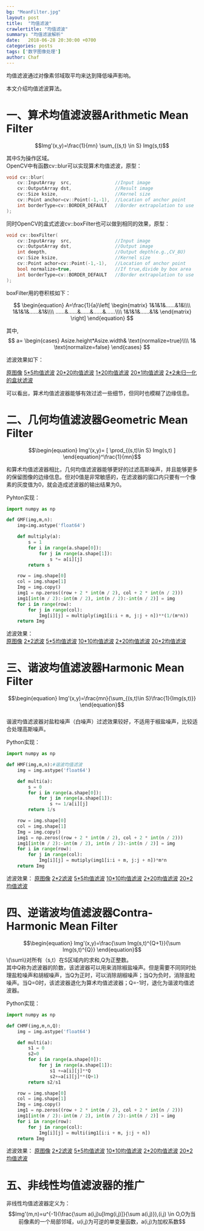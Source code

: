 ```yaml
---
bg: "MeanFilter.jpg"
layout: post
title:  "均值滤波"
crawlertitle: "均值滤波"
summary: "均值滤波解析"
date:   2018-06-28 20:30:00 +0700
categories: posts
tags: ['数字图像处理']
author: Chaf
---
```


均值滤波通过对像素邻域取平均来达到降低噪声影响。

本文介绍均值滤波算法。

# 一、算术均值滤波器Arithmetic Mean Filter

$$Img'(x,y)=\frac{1}{mn} \sum_{(s,t) \in S} Img(s,t)$$  

其中S为操作区域。  
OpenCV中有函数cv::blur可以实现算术均值滤波，原型：  

```C++
void cv::blur(  
  	cv::InputArray  src,  				//Input image
	cv::OutputArray dst,  				//Result image
	cv::Size ksize,						//Kernel size
	cv::Point anchor=cv::Point(-1,-1),  //Location of anchor point
	int borderType=cv::BORDER_DEFAULT   //Border extrapolation to use
);
```


同时OpenCV的盒式滤波cv::boxFilter也可以做到相同的效果，原型：

```C++
void cv::boxFilter(
	cv::InputArray  src,				//Input image
	cv::OutputArray dst,				//Output image
	int	deepth,							//Output depth(e.g.,CV_8U)
	cv::Size ksize,						//Kernel size
	cv::Point achor=cv::Point(-1,-1),	//Location of anchor point
	bool normalize=true,				//If true,divide by box area
	int	borderType=cv::BORDER_DEFAULT 	//Border extrapolation to use
);
```

boxFilter用的卷积核如下：

$$
\begin{equation}
A=\frac{1}{a}\left[
\begin{matrix}  
1&1&1&……&1&\\\\  
1&1&1&……&1&\\\\  
……&……&……&……&……\\\\  
1&1&1&……&1&   
\end{matrix}
\right]
\end{equation}
$$


其中,   
$$
a=
\begin{cases}
Asize.height*Asize.width& \text{normalize=true}\\\\  
1& \text{normalize=false}
\end{cases}
$$


滤波效果如下：  

[原图像](/assets/images/MeanFilter/origin.jpg,"原图像")
[5*5均值滤波](/assets/images/MeanFilter/(5,5)boxfilter.jpg,"5*5均值滤波") 
[20*20均值滤波](/assets/images/MeanFilter/(20,20)boxfilter.jpg,"20*20均值滤波")
[1*20均值滤波](/assets/images/MeanFilter/(1,20)boxfilter.jpg,"1*20均值滤波")
[20*1均值滤波](/assets/images/MeanFilter/(20,1)boxfilter.jpg,"20*1均值滤波")
[2*2未归一化的盒状滤波](/assets/images/MeanFilter/boxfilter.jpg,"2*2未归一化的盒状滤波")


可以看出，算术均值滤波器能够有效过滤一些细节，但同时也模糊了边缘信息。

# 二、几何均值滤波器Geometric Mean Filter
$$\begin{equation} Img'(x,y)= [ \prod_{(s,t)\in S} Img(s,t)  ] \end{equation}^\frac{1}{mn}$$  

和算术均值滤波器相比，几何均值滤波器能够更好的过滤高斯噪声，并且能够更多的保留图像的边缘信息。但对0值是非常敏感的，在滤波器的窗口内只要有一个像素的灰度值为0，就会造成滤波器的输出结果为0。

Pyhton实现： 

```Python
import numpy as np

def GMF(img,m,n):
    img=img.astype('float64')

    def multiply(a):
        s = 1
        for i in range(a.shape[0]):
            for j in range(a.shape[1]):
                s *= a[i][j]
        return s

    row = img.shape[0]
    col = img.shape[1]
    Img = img.copy()
    img1 = np.zeros((row + 2 * int(m / 2), col + 2 * int(n / 2)))
    img1[int(m / 2):-int(m / 2), int(n / 2):-int(n / 2)] = img
    for i in range(row):
        for j in range(col):
            Img[i][j] = multiply(img1[i:i + m, j:j + n])**(1/(m*n))
    return Img
```
滤波效果：  
[原图像](/assets/images/MeanFilter/origin.jpg,"原图像")
[2*2滤波](/assets/images/MeanFilter/origin.jpg,"2*2滤波")
[5*5均值滤波](/assets/images/MeanFilter/origin.jpg,"5*5均值滤波")
[10*10均值滤波](/assets/images/MeanFilter/origin.jpg,"10*10均值滤波")
[2*20均值滤波](/assets/images/MeanFilter/origin.jpg,"2*20均值滤波")
[20*2均值滤波](/assets/images/MeanFilter/origin.jpg,"20*2均值滤波")

# 三、谐波均值滤波器Harmonic Mean Filter
$$\begin{equation} Img'(x,y)=\frac{mn}{\sum_{(s,t)\in S}\frac{1}{Img(s,t)}} \end{equation}$$  
谐波均值滤波器对盐粒噪声（白噪声）过滤效果较好，不适用于椒盐噪声，比较适合处理高斯噪声。  

Python实现：  

```python
import numpy as np

def HMF(img,m,n):#谐波均值滤波
    img = img.astype('float64')

    def multi(a):
        s = 0
        for i in range(a.shape[0]):
            for j in range(a.shape[1]):
                s += 1/a[i][j]
        return 1/s

    row = img.shape[0]
    col = img.shape[1]
    Img = img.copy()
    img1 = np.zeros((row + 2 * int(m / 2), col + 2 * int(n / 2)))
    img1[int(m / 2):-int(m / 2), int(n / 2):-int(n / 2)] = img
    for i in range(row):
        for j in range(col):
            Img[i][j] = mutiply(img1[i:i + m, j:j + n])*m*n
    return Img  
```

滤波效果： 
[原图像](/assets/images/MeanFilter/origin.jpg,"原图像")
[2*2滤波](/assets/images/MeanFilter/(2,2)HMF.jpg,"2*2滤波")
[5*5均值滤波](/assets/images/MeanFilter/(5,5)HMF.jpg,"5*5均值滤波")
[10*10均值滤波](/assets/images/MeanFilter/(10,10)HMF.jpg,"10*10均值滤波")
[2*20均值滤波](/assets/images/MeanFilter/(2,20)HMF.jpg,"2*20均值滤波")
[20*2均值滤波](/assets/images/MeanFilter/(20,2)HMF.jpg,"20*2均值滤波")

# 四、逆谐波均值滤波器Contra-Harmonic Mean Filter
$$\begin{equation} Img'(x,y)=\frac{\sum Img(s,t)^{Q+1}}{\sum Img(s,t)^{Q}} \end{equation}$$
\\(\sum\\)对所有（s,t）在S区域内的求和,Q为正整数。  
其中Q称为滤波器的阶数，该滤波器可以用来消除椒盐噪声。但是需要不同同时处理盐粒噪声和胡椒噪声，当Q为正时，可以消除胡椒噪声；当Q为负时，消除盐粒噪声。当Q=0时，该滤波器退化为算术均值滤波器；Q=-1时，退化为谐波均值滤波器。

Python实现：  

```Python
import numpy as np

def CHMF(img,m,n,Q):
	img = img.astype('float64')

    def multi(a):
        s1 = 0
        s2=0
        for i in range(a.shape[0]):
            for j in range(a.shape[1]):
                s1 +=a[i][j]**Q
                s2+=a[i][j]**(Q+1)
        return s2/s1

    row = img.shape[0]
    col = img.shape[1]
    Img = img.copy()
    img1 = np.zeros((row + 2 * int(m / 2), col + 2 * int(n / 2)))
    img1[int(m / 2):-int(m / 2), int(n / 2):-int(n / 2)] = img
    for i in range(row):
        for j in range(col):
            Img[i][j] = multi(img1[i:i + m, j:j + n])
    return Img  
```

滤波效果：
[原图像](/assets/images/MeanFilter/origin.jpg,"原图像")
[2*2滤波](/assets/images/MeanFilter/(Q=2&m=n=5)CHMF.jpg,"2*2滤波")
[5*5均值滤波](/assets/images/MeanFilter/(Q=2&m=n=10)CHMF.jpg,"5*5均值滤波")
[10*10均值滤波](/assets/images/MeanFilter/(Q=6&m=n=5)CHMF.jpg,"10*10均值滤波")
[2*20均值滤波](/assets/images/MeanFilter/(Q=-2&m=n=5)CHMF.jpg,"2*20均值滤波")
[20*2均值滤波](/assets/images/MeanFilter/(Q=-6&m=n=5)CHMF.jpg,"20*2均值滤波")

# 五、非线性均值滤波器的推广  
非线性均值滤波器定义为：  
$$Img'(m,n)=u^{-1}(\frac{\sum a(i,j)u[Img(i,j)]}{\sum a(i,j)}),(i,j) \in O,O为当前像素的一个局部邻域，u(i,j)为可逆的单变量函数，a(i,j)为加权系数$$  


